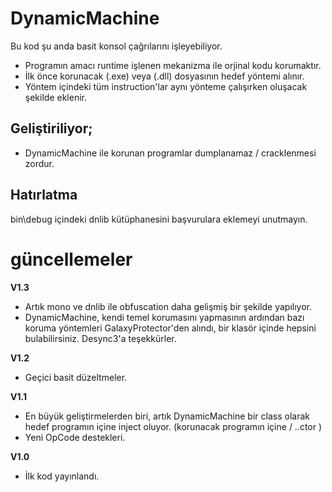 # DynamicMachine

Bu kod şu anda basit konsol çağrılarını işleyebiliyor.

- Programın amacı runtime işlenen mekanizma ile orjinal kodu korumaktır.
- İlk önce korunacak (.exe) veya (.dll) dosyasının hedef yöntemi alınır.
- Yöntem içindeki tüm instruction'lar aynı yönteme çalışırken oluşacak şekilde eklenir.

## Geliştiriliyor;

- DynamicMachine ile korunan programlar dumplanamaz / cracklenmesi zordur.

## Hatırlatma

bin\debug içindeki dnlib kütüphanesini başvurulara eklemeyi unutmayın.

# güncellemeler

**V1.3**
- Artık mono ve dnlib ile obfuscation daha gelişmiş bir şekilde yapılıyor.
- DynamicMachine, kendi temel korumasını yapmasının ardından bazı koruma yöntemleri GalaxyProtector'den alındı, bir klasör içinde hepsini bulabilirsiniz. Desync3'a teşekkürler.

**V1.2**
- Geçici basit düzeltmeler.

**V1.1**
- En büyük geliştirmelerden biri, artık DynamicMachine bir class olarak hedef programın içine inject oluyor. (korunacak programın içine / ..ctor )
- Yeni OpCode destekleri.

**V1.0**
- İlk kod yayınlandı.
